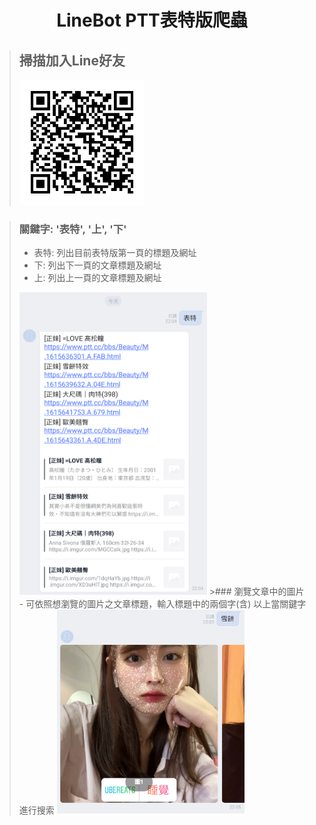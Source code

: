 # <p align="center">LineBot PTT表特版爬蟲</p>

>## 掃描加入Line好友
> <img src="https://raw.githubusercontent.com/sm0414/LineBot_crawler-beauty/main/img-folder/3.png" width="200" height="200">

>### 關鍵字: '表特', '上', '下'
>- 表特: 列出目前表特版第一頁的標題及網址
>- 下: 列出下一頁的文章標題及網址
>- 上: 列出上一頁的文章標題及網址  
   > <img src="https://raw.githubusercontent.com/sm0414/LineBot_crawler-beauty/main/img-folder/1.jpg" width="300">
>>### 瀏覽文章中的圖片
>- 可依照想瀏覽的圖片之文章標題，輸入標題中的兩個字(含) 以上當關鍵字進行搜索  
   > <img src="https://raw.githubusercontent.com/sm0414/LineBot_crawler-beauty/main/img-folder/2.jpg" width="300">
